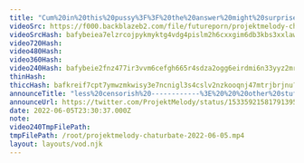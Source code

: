 ```yaml
---
title: "Cum%20in%20this%20pussy%3F%3F%20the%20answer%20might%20surprise%20you"
videoSrc: https://f000.backblazeb2.com/file/futureporn/projektmelody-chaturbate-2022-06-05.mp4
videoSrcHash: bafybeiea7elzrcojpykmyktg4vdg4pislm2h6cxxgim6db3kbs3xxlaw4a?filename=projektmelody-chaturbate-20220605T233037Z-source.mp4
video720Hash: 
video480Hash: 
video360Hash: 
video240Hash: bafybeie2fnz477ir3vvm6cefgh665r4sdza2ogg6eirdmi6n33yyz2mrzm?filename=projektmelody-chaturbate-20220605T233037Z-240p.mp4
thinHash: 
thiccHash: bafkreif7cpt7ymwzmkwisy3e7ncnigl3s4cslv2nzkooqnj47mtrjbrjnu?filename=20220605T233037Z-thicc.jpg
announceTitle: "less%20censorish%20------------%3E%20%20%20other%20stuff%28%20%E3%81%A4%20%E2%97%95o%E2%97%95%20%29%E3%81%A4"
announceUrl: https://twitter.com/ProjektMelody/status/1533592158179139585
date: 2022-06-05T23:30:37.000Z
note: 
video240TmpFilePath: 
tmpFilePath: /root/projektmelody-chaturbate-2022-06-05.mp4
layout: layouts/vod.njk
---
```

